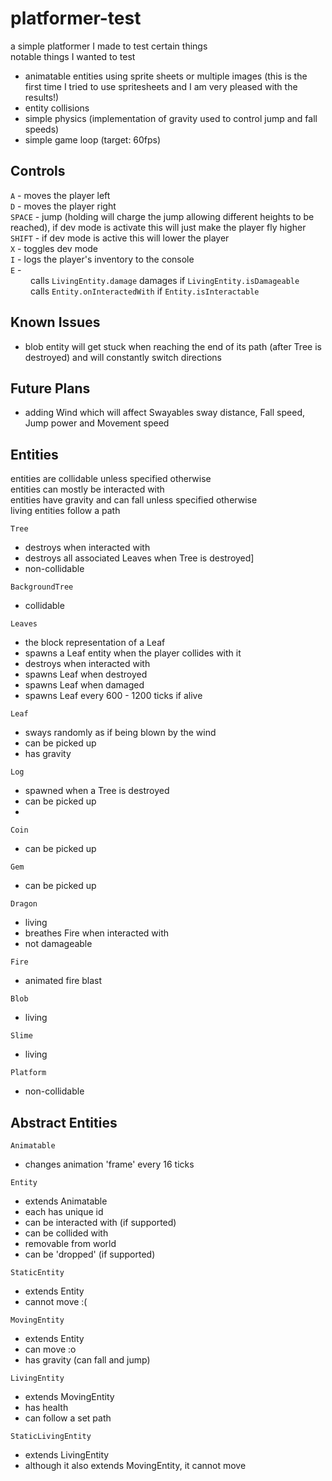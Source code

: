 # platformer-test

a simple platformer I made to test certain things
<br>
notable things I wanted to test
- animatable entities using sprite sheets or multiple images (this is the first time I tried to use spritesheets and I am very pleased with the results!)
- entity collisions
- simple physics (implementation of gravity used to control jump and fall speeds)
- simple game loop (target: 60fps)

## Controls

`A` - moves the player left
<br>
`D` - moves the player right
<br>
`SPACE` - jump (holding will charge the jump allowing different heights to be reached), if dev mode is activate this will just make the player fly higher
<br>
`SHIFT` - if dev mode is active this will lower the player
<br>
`X` - toggles dev mode
<br>
`I` - logs the player's inventory to the console
<br>
`E` -
<br> &emsp;&emsp; 
calls `LivingEntity.damage` damages if `LivingEntity.isDamageable`
<br> &emsp;&emsp;
calls `Entity.onInteractedWith` if `Entity.isInteractable`

## Known Issues
- blob entity will get stuck when reaching the end of its path (after Tree is destroyed) and will constantly switch directions

## Future Plans
- adding Wind which will affect Swayables sway distance, Fall speed, Jump power and Movement speed

## Entities
entities are collidable unless specified otherwise
<br>
entities can mostly be interacted with
<br>
entities have gravity and can fall unless specified otherwise
<br>
living entities follow a path

`Tree`
- destroys when interacted with
- destroys all associated Leaves when Tree is destroyed]
- non-collidable

`BackgroundTree`
- collidable

`Leaves`
- the block representation of a Leaf
- spawns a Leaf entity when the player collides with it
- destroys when interacted with
- spawns Leaf when destroyed
- spawns Leaf when damaged
- spawns Leaf every 600 - 1200 ticks if alive

`Leaf`
- sways randomly as if being blown by the wind
- can be picked up
- has gravity

`Log`
- spawned when a Tree is destroyed
- can be picked up
- 
`Coin`
- can be picked up

`Gem`
- can be picked up

`Dragon`
- living
- breathes Fire when interacted with
- not damageable

`Fire`
- animated fire blast

`Blob`
- living

`Slime`
- living

`Platform`
- non-collidable

## Abstract Entities
`Animatable`
- changes animation 'frame' every 16 ticks

`Entity`
- extends Animatable
- each has unique id
- can be interacted with (if supported)
- can be collided with
- removable from world
- can be 'dropped' (if supported)

`StaticEntity`
- extends Entity
- cannot move :(

`MovingEntity`
- extends Entity
- can move :o
- has gravity (can fall and jump)

`LivingEntity`
- extends MovingEntity
- has health
- can follow a set path

`StaticLivingEntity`
- extends LivingEntity
- although it also extends MovingEntity, it cannot move

